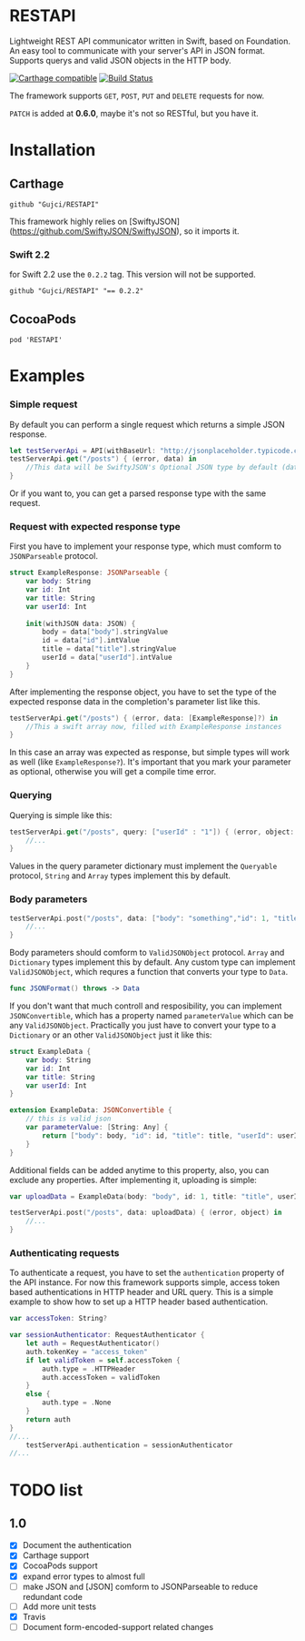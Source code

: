 # RESTAPI
Lightweight REST API communicator written in Swift, based on Foundation.
An easy tool to communicate with your server's API in JSON format. Supports querys and valid JSON objects in the HTTP body.

[![Carthage compatible](https://img.shields.io/badge/Carthage-compatible-4BC51D.svg?style=flat)](https://github.com/Carthage/Carthage)
[![Build Status](https://travis-ci.org/Gujci/RESTAPI.svg?branch=master)](https://travis-ci.org/Gujci/RESTAPI)

The framework supports `GET`, `POST`, `PUT` and `DELETE` requests for now.

`PATCH` is added at **0.6.0**, maybe it's not so RESTful, but you have it.

# Installation
## Carthage
```
github "Gujci/RESTAPI"
```

This framework highly relies on [SwiftyJSON] (https://github.com/SwiftyJSON/SwiftyJSON), so it imports it.

### Swift 2.2

for Swift 2.2 use the `0.2.2` tag. This version will not be supported.

```
github "Gujci/RESTAPI" "== 0.2.2"
```
## CocoaPods
```
pod 'RESTAPI'
```

# Examples

### Simple request

By default you can perform a single request which returns a simple JSON response.

```swift
let testServerApi = API(withBaseUrl: "http://jsonplaceholder.typicode.com")
testServerApi.get("/posts") { (error, data) in
    //This data will be SwiftyJSON's Optional JSON type by default (data: JSON?)
}
```
Or if you want to, you can get a parsed response type with the same request.

### Request with expected response type

First you have to implement your response type, which must comform to `JSONParseable` protocol.

```swift
struct ExampleResponse: JSONParseable {
    var body: String
    var id: Int
    var title: String
    var userId: Int
    
    init(withJSON data: JSON) {
        body = data["body"].stringValue
        id = data["id"].intValue
        title = data["title"].stringValue
        userId = data["userId"].intValue
    }
}
```

After implementing the response object, you have to set the type of the expected response data in the completion's parameter list like this.

```swift
testServerApi.get("/posts") { (error, data: [ExampleResponse]?) in
    //This a swift array now, filled with ExampleResponse instances
}
```

In this case an array was expected as response, but simple types will work as well (like `ExampleResponse?`). It's important that you mark your parameter as optional, otherwise you will get a compile time error.

### Querying

Querying is simple like this:

```swift
testServerApi.get("/posts", query: ["userId" : "1"]) { (error, object: [ExampleResponse]?) in
    //...
}
```

Values in the query parameter dictionary must implement the `Queryable` protocol, `String` and `Array` types implement this by default.

### Body parameters

```swift
testServerApi.post("/posts", data: ["body": "something","id": 1, "title": "Some title", "userId": 9]) { (error, object) in
    //...
}
```
Body parameters should comform to `ValidJSONObject` protocol. `Array` and `Dictionary` types implement this by default.
Any custom type can implement `ValidJSONObject`, which requres a function that converts your type to `Data`.

```swift
func JSONFormat() throws -> Data
```

If you don't want that much controll and resposibility, you can implement `JSONConvertible`, which has a property named `parameterValue` which can be any `ValidJSONObject`. Practically you just have to convert your type to a `Dictionary` or an other `ValidJSONObject` just it like this:

```swift
struct ExampleData {
    var body: String
    var id: Int
    var title: String
    var userId: Int
}

extension ExampleData: JSONConvertible {
    // this is valid json
    var parameterValue: [String: Any] {
        return ["body": body, "id": id, "title": title, "userId": userId]
    }
}
```
Additional fields can be added anytime to this property, also, you can exclude any properties. After implementing it, uploading is simple:

```swift
var uploadData = ExampleData(body: "body", id: 1, title: "title", userId: 2)

testServerApi.post("/posts", data: uploadData) { (error, object) in
    //...
}
```

### Authenticating requests

To authenticate a request, you have to set the `authentication` property of the API instance. For now this framework supports simple,  access token based authentications in HTTP header and URL query. This is a simple example to show how to set up a HTTP header based authentication.

```swift
var accessToken: String?

var sessionAuthenticator: RequestAuthenticator {
    let auth = RequestAuthenticator()
    auth.tokenKey = "access_token"
    if let validToken = self.accessToken {
        auth.type = .HTTPHeader
        auth.accessToken = validToken
    }
    else {
        auth.type = .None
    }
    return auth
}
//...
    testServerApi.authentication = sessionAuthenticator
//...
```

# TODO list

## 1.0
- [x] Document the authentication
- [x] Carthage support
- [x] CocoaPods support
- [x] expand error types to almost full
- [ ] make JSON and [JSON] comform to JSONParseable to reduce redundant code
- [ ] Add more unit tests
- [x] Travis
- [ ] Document form-encoded-support related changes
